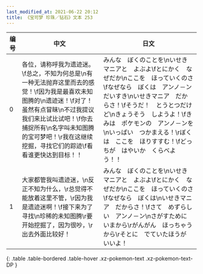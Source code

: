 ```yaml
---
last_modified_at: 2021-06-22 20:12
title: 《宝可梦 珍珠／钻石》文本 253
---
```

| 编号 | 中文 | 日文 |
| ---- | ---- | ---- |
| 0 | 各位，请称呼我为遗迹迷。\f总之，不知为何总是\n有一种无法抛弃这里而去的感觉！\f因为我是最喜欢未知图腾的\n遗迹迷！\f对了！虽然有点冒昧\n不过我提议我们来比试比试吧！\f你去捕捉所有\n名字叫未知图腾的宝可梦吧！\r我在这继续挖掘，寻找它们的踪迹\f看看谁更快达到目标！！ | みんな　ぼくのことを\nいせきマニアと　よぶよ\fとにかく　なぜだか\nここを　ほっていくのさ\fなぜなら　ぼくは　アンノ－ンだいすき\nいせきマニア　だからさ！\fそうだ！　とうとつだけど\nきょうそう　しようよ！\fきみは　ポケモンの　アンノ－ンを\nいっぱい　つかまえる！\rぼくは　ここを　ほりすすむ！\fどっちが　はやいか　くらべよう！！ |
| 1 | 大家都管我叫遗迹迷，\n反正不知为什么，\r总觉得不能放着这里不管，\r因为我是遗迹迷啊！\f接下来为了寻找\n珍稀的未知图腾\r要开始挖掘了，因为很吵，\r出去外面比较好！ | みんな　ぼくのことを\nいせきマニアと　よぶよ\fとにかく　なぜだか\nここを　ほっていくのさ\fなぜなら　ぼくは\nいせきマニア　だからさ！\fさて　めずらしい　アンノ－ン\nさがすために　いまから\rがんがん　ほっちゃうから\rそとに　でていたほうが　いいよ！ |
{: .table .table-bordered .table-hover .xz-pokemon-text .xz-pokemon-text-DP }